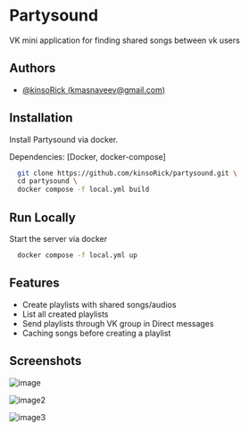 
# Partysound

VK mini application for finding shared songs between vk users
## Authors

- [@kinsoRick (kmasnaveev@gmail.com)](https://www.github.com/kinsoRick)


## Installation

Install Partysound via docker.

Dependencies: [Docker, docker-compose]

```bash
  git clone https://github.com/kinsoRick/partysound.git \
  cd partysound \
  docker compose -f local.yml build
```
    
## Run Locally

Start the server via docker

```bash
  docker compose -f local.yml up
```


## Features

- Create playlists with shared songs/audios
- List all created playlists
- Send playlists through VK group in Direct messages
- Caching songs before creating a playlist

## Screenshots
![image](https://imgur.com/PJ4yJuE.png)

![image2](https://imgur.com/RPfk82o.png)

![image3](https://imgur.com/BejQIQs.png)